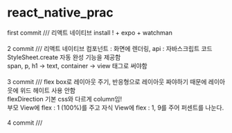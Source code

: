 # react_native_prac
first commit /// 리액트 네이티브 install ! + expo + watchman<br>
<br>
2 commit /// 리액트 네이티브 컴포넌트 : 화면에 렌더링, api : 자바스크립트 코드<br>
StyleSheet.create 자동 완성 기능을 제공함<br>
span, p, h1 -> text, container -> view 태그로 써야함<br>
<br>
3 commit /// flex box로 레이아웃 주기, 반응형으로 레이아웃 짜야하기 때문에 레이아웃에 위드 헤이트 사용 안함<br>
flexDirection 기본 css와 다르게 column임!<br>
부모 View에 flex : 1 (100%)를 주고 자식 View에 flex : 1, 9를 주어 퍼센트를 나눈다.<br>
<br>
4 commit ///
